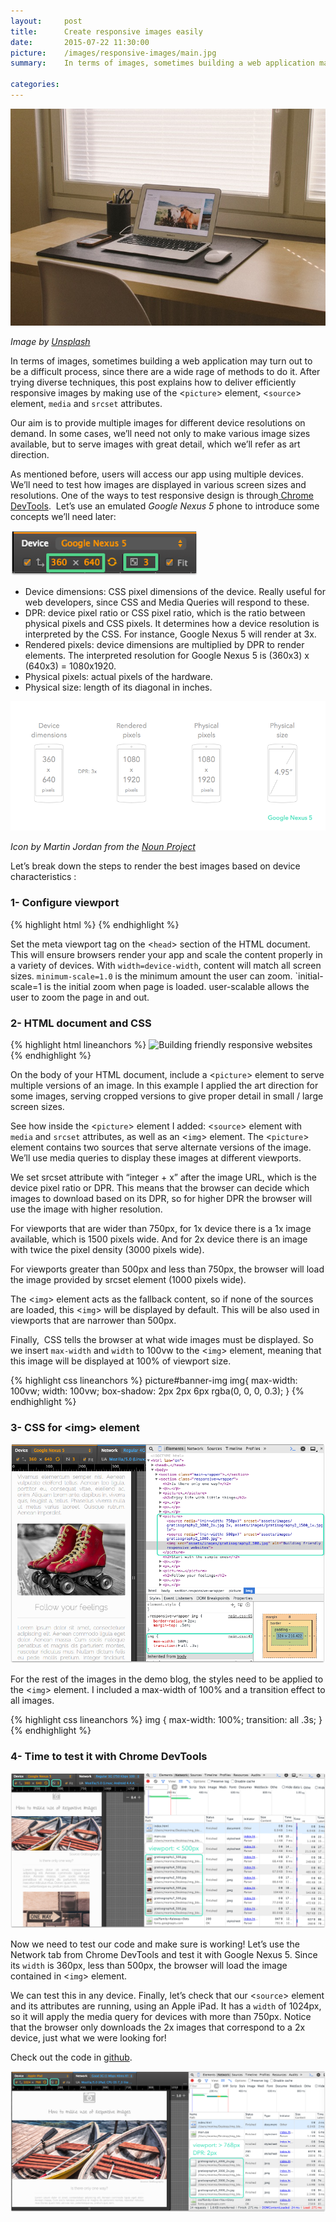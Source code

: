 ```yaml
---
layout:     post
title:      Create responsive images easily
date:       2015-07-22 11:30:00
picture:    /images/responsive-images/main.jpg
summary:    In terms of images, sometimes building a web application may turn out to be a difficult process, since there are a wide rage of methods to do it. After trying diverse techniques, this post explains how to deliver efficiently responsive images by making use of the picture element, source element, media and srcset attributes.

categories: 
---
```

<!-- 
<ins>Underline</ins>, of course.
Learn with this tutorial to use picture the element to create responsive images for your web applications or web sites ... 
 -->

![Test image](/images/responsive-images/main.jpg)

<span class="small">_Image by [Unsplash](https://unsplash.com/)_</span>

In terms of images, sometimes building a web application may turn out to be a difficult process, since there are a wide rage of methods to do it. After trying diverse techniques, this post explains how to deliver efficiently responsive images by making use of the &lt;`picture`&gt; element, &lt;`source`&gt; element, `media` and `srcset` attributes.

Our aim is to provide multiple images for different device resolutions on demand. In some cases, we’ll need not only to make various image sizes available, but to serve images with great detail, which we’ll refer as art direction.

As mentioned before, users will access our app using multiple devices. We’ll need to test how images are displayed in various screen sizes and resolutions. One of the ways to test responsive design is through[ Chrome DevTools](https://developer.chrome.com/devtools/docs/device-mode). &nbsp;Let’s use an emulated _Google Nexus 5_ phone to introduce some concepts we’ll need later:

![Dev tools](/images/responsive-images/1-google.png)

* Device dimensions: CSS pixel dimensions of the device. Really useful for web developers, since CSS and Media Queries will respond to these.
* DPR: device pixel ratio or CSS pixel ratio, which is the ratio between physical pixels and CSS pixels. It determines how a device resolution is interpreted by the CSS. For instance, Google Nexus 5 will render at 3x.
* Rendered pixels: device dimensions are multiplied by DPR to render elements. The interpreted resolution for Google Nexus 5 is (360x3) x (640x3) = 1080x1920.
* Physical pixels: actual pixels of the hardware.
* Physical size: length of its diagonal in inches.

![image](/images/responsive-images/2-nexus.png)

<span class="small">_Icon by Martin Jordan from the [Noun Project](https://thenounproject.com/)_</span>

Let’s break down the steps to render the best images based on device characteristics :

### 1- Configure viewport
{% highlight html %}
<meta name="viewport" content="width=device-width, minimum-scale=1.0, initial-scale=1.0, user-scalable=yes">
{% endhighlight %}

Set the meta viewport tag on the &lt;`head`&gt; section of the HTML document. This will ensure browsers render your app and scale the content properly in a variety of devices. With `width=device-width`, content will match all screen sizes. `minimum-scale=1.0` is the minimum amount the user can zoom. `initial-scale=1 is the initial zoom when page is loaded. user-scalable allows the user to zoom the page in and out.

### 2- HTML document and CSS

{% highlight html lineanchors %}
<picture id="banner-img">
  <source media="(min-width: 750px)" srcset="assets/images/gratisography1_3000_2x.jpg 2x, assets/images/gratisography1_1500_1x.jpg 1x">
  <source media="(min-width: 500px)" srcset="assets/images/gratisography1_1000.jpg">
  <img src="assets/images/gratisography1_500.jpg" alt="Building friendly responsive websites">
</picture>
{% endhighlight %}

On the body of your HTML document, include a &lt;`picture`&gt; element to serve multiple versions of an image. In this example I applied the art direction for some images, serving cropped versions to give proper detail in small / large screen sizes.

See how inside the &lt;`picture`&gt; element I added: &lt;`source`&gt; element with `media` and `srcset` attributes, as well as an &lt;`img`&gt; element. The &lt;`picture`&gt; element contains two sources that serve alternate versions of the image. We’ll use media queries to display these images at different viewports.

We set srcset attribute with “integer + x” after the image URL, which is the device pixel ratio or DPR. This means that the browser can decide which images to download based on its DPR, so for higher DPR the browser will use the image with higher resolution.

For viewports that are wider than 750px, for 1x device there is a 1x image available, which is 1500 pixels wide. And for 2x device there is an image with twice the pixel density (3000 pixels wide).

For viewports greater than 500px and less than 750px, the browser will load the image provided by srcset element (1000 pixels wide).

The &lt;`img`&gt; element acts as the fallback content, so if none of the sources are loaded, this &lt;`img`&gt; will be displayed by default. This will be also used in viewports that are narrower than 500px.

Finally, &nbsp;CSS tells the browser at what wide images must be displayed. So we insert `max-width` and `width` to 100vw to the &lt;`img`&gt; element, meaning that this image will be displayed at 100% of viewport size.

{% highlight css lineanchors %}
picture#banner-img img{
  max-width: 100vw;
  width: 100vw;
  box-shadow: 2px 2px 6px rgba(0, 0, 0, 0.3);
}
{% endhighlight %}

### 3- CSS for &lt;img&gt; element

![image](/images/responsive-images/5-html-css.png)

For the rest of the images in the demo blog, the styles need to be applied to the &lt;`img`&gt; element. I included a max-width of 100% and a transition effect to all images.

{% highlight css lineanchors %}
img {
  max-width: 100%;
  transition: all .3s;
}
{% endhighlight %}

### 4- Time to test it with Chrome DevTools

![image](/images/responsive-images/6-less-500.png)

Now we need to test our code and make sure is working! Let’s use the Network tab from Chrome DevTools and test it with Google Nexus 5. Since its `width` is 360px, less than 500px, the browser will load the image contained in &lt;`img`&gt; element.

We can test this in any device. Finally, let’s check that our &lt;`source`&gt; element and its attributes are running, using an Apple iPad. It has a `width` of 1024px, so it will apply the media query for devices with more than 750px. Notice that the browser only downloads the 2x images that correspond to a 2x device, just what we were looking for!

Check out the code in [github](https://github.com/karlajaramillo/example-responsive-images).

![image](/images/responsive-images/7-more-768.png)



